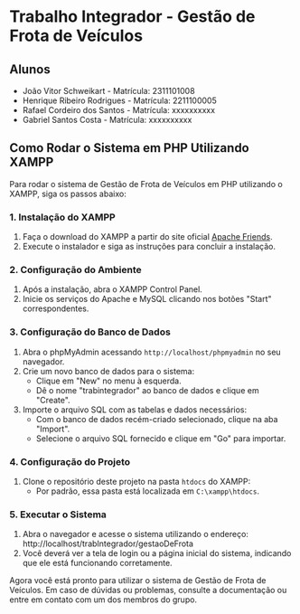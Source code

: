 # Trabalho Integrador - Gestão de Frota de Veículos

## Alunos
- João Vitor Schweikart - Matrícula: 2311101008
- Henrique Ribeiro Rodrigues - Matrícula: 2211100005
- Rafael Cordeiro dos Santos - Matrícula: xxxxxxxxxx
- Gabriel Santos Costa - Matrícula: xxxxxxxxxx

## Como Rodar o Sistema em PHP Utilizando XAMPP

Para rodar o sistema de Gestão de Frota de Veículos em PHP utilizando o XAMPP, siga os passos abaixo:

### 1. Instalação do XAMPP
1. Faça o download do XAMPP a partir do site oficial [Apache Friends](https://www.apachefriends.org/index.html).
2. Execute o instalador e siga as instruções para concluir a instalação.

### 2. Configuração do Ambiente
1. Após a instalação, abra o XAMPP Control Panel.
2. Inicie os serviços do Apache e MySQL clicando nos botões "Start" correspondentes.

### 3. Configuração do Banco de Dados
1. Abra o phpMyAdmin acessando `http://localhost/phpmyadmin` no seu navegador.
2. Crie um novo banco de dados para o sistema:
   - Clique em "New" no menu à esquerda.
   - Dê o nome "trabintegrador" ao banco de dados e clique em "Create".
3. Importe o arquivo SQL com as tabelas e dados necessários:
   - Com o banco de dados recém-criado selecionado, clique na aba "Import".
   - Selecione o arquivo SQL fornecido e clique em "Go" para importar.

### 4. Configuração do Projeto
1. Clone o repositório deste projeto na pasta `htdocs` do XAMPP:
   - Por padrão, essa pasta está localizada em `C:\xampp\htdocs`.

### 5. Executar o Sistema
1. Abra o navegador e acesse o sistema utilizando o endereço: http://localhost/trabIntegrador/gestaoDeFrota
2. Você deverá ver a tela de login ou a página inicial do sistema, indicando que ele está funcionando corretamente.

Agora você está pronto para utilizar o sistema de Gestão de Frota de Veículos. Em caso de dúvidas ou problemas, consulte a documentação ou entre em contato com um dos membros do grupo.

